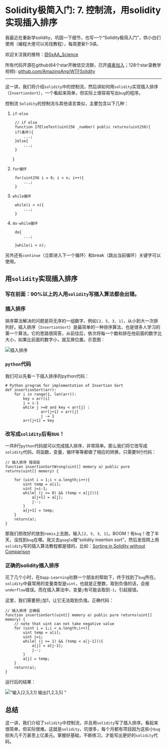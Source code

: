 # Solidity极简入门: 7. 控制流，用solidity实现插入排序

我最近在重新学solidity，巩固一下细节，也写一个“Solidity极简入门”，供小白们使用（编程大佬可以另找教程），每周更新1-3讲。

欢迎关注我的推特：[@0xAA_Science](https://twitter.com/0xAA_Science)

所有代码开源在github(64个star开微信交流群，已开[填表加入](https://docs.google.com/forms/d/e/1FAIpQLSe4KGT8Sh6sJ7hedQRuIYirOoZK_85miz3dw7vA1-YjodgJ-A/viewform)；128个star录教学视频): [github.com/AmazingAng/WTFSolidity](https://github.com/AmazingAng/WTFSolidity)

-----
这一讲，我们将介绍`solidity`中的控制流，然后讲如何用`solidity`实现插入排序（`InsertionSort`），一个看起来简单，但实际上很容易写出`bug`的程序。

控制流
`Solidity`的控制流与其他语言类似，主要包含以下几种：

1. `if-else`

        // if else
        function IfElseTest(uint256 _number) public returns(uint256){
        if(条件){
            ...;
        }else{
            ...;
        }
    }
2. `for循环`

        for(uint256 i = 0; i < n; i++){
            ...;
        }
3. `while循环`

        while(i < n){
            ...;
        }
4. `do-while循环`

        do{
            ...;

        }while(i < n);
另外还有`continue`（立即进入下一个循环）和break（跳出当前循环）关键字可以使用。

## 用`solidity`实现插入排序
### 写在前面：90%以上的人用`solidity`写插入算法都会出错。

### 插入排序
排序算法解决的问题是将无序的一组数字，例如`[2, 5, 3, 1]`，从小到大一次排列好。插入排序（`InsertionSort`）是最简单的一种排序算法，也是很多人学习的第一个算法。它的思路很简答，从前往后，依次将每一个数和排在他前面的数字比大小，如果比前面的数字小，就互换位置。示意图：

![插入排序](https://i.pinimg.com/originals/92/b0/34/92b034385c440e08bc8551c97df0a2e3.gif)

### `python`代码
我们可以先看一下插入排序的python代码：
```
# Python program for implementation of Insertion Sort
def insertionSort(arr):
	for i in range(1, len(arr)):
		key = arr[i]
		j = i-1
		while j >=0 and key < arr[j] :
				arr[j+1] = arr[j]
				j -= 1
		arr[j+1] = key
```
### 改写成`solidity`后有`BUG`！
一共8行`python`代码就可以完成插入排序，非常简单。那么我们将它改写成`solidity`代码，将函数，变量，循环等等都做了相应的转换，只需要9行代码：

    // 插入排序 错误版
    function insertionSortWrong(uint[] memory a) public pure returns(uint[] memory) {
        
        for (uint i = 1;i < a.length;i++){
            uint temp = a[i];
            uint j=i-1;
            while( (j >= 0) && (temp < a[j])){
                a[j+1] = a[j];
                j--;
            }
            a[j+1] = temp;
        }
        return(a);
    }
那我们把改好的放到`remix`上去跑，输入`[2, 5, 3, 1]`。BOOM！有`bug`！改了半天，没找到`bug`在哪。我又去`google`搜”solidity insertion sort”，然后发现网上用`solidity`写的插入算法教程都是错的，比如：[Sorting in Solidity without Comparison](https://medium.com/coinmonks/sorting-in-solidity-without-comparison-4eb47e04ff0d)

### 正确的solidity插入排序
花了几个小时，在`Dapp-Learning`社群一个朋友的帮助下，终于找到了`bug`所在。`solidity`中最常用的变量类型是`uint`，也就是正整数，取到负值的话，会报`underflow`错误。而在插入算法中，变量`j`有可能会取到`-1`，引起报错。

这里，我们需要把`j`加1，让它无法取到负值。正确代码：

    // 插入排序 正确版
    function insertionSort(uint[] memory a) public pure returns(uint[] memory) {
        // note that uint can not take negative value
        for (uint i = 1;i < a.length;i++){
            uint temp = a[i];
            uint j=i;
            while( (j >= 1) && (temp < a[j-1])){
                a[j] = a[j-1];
                j--;
            }
            a[j] = temp;
        }
        return(a);
    }
运行后的结果：

!["输入[2,5,3,1] 输出[1,2,3,5]
"](https://images.mirror-media.xyz/publication-images/S-i6rwCMeXoi8eNJ0fRdB.png?height=300&width=554)

## 总结
这一讲，我们介绍了`solidity`中控制流，并且用`solidity`写了插入排序。看起来很简单，但实际很难。这就是`solidity`，坑很多，每个月都有项目因为这些小`bug`损失几千万甚至上亿美元。掌握好基础，不断练习，才能写出更好的`solidity`代码。


